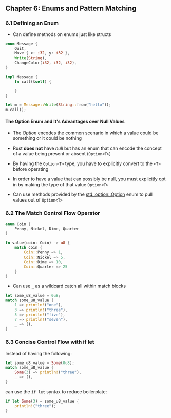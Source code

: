 ## Chapter 6: Enums and Pattern Matching

### 6.1 Defining an Enum
- Can define methods on enums just like structs
```rust
enum Message {
    Quit,
    Move { x: i32, y: i32 },
    Write(String),
    ChangeColor(i32, i32, i32),
}

impl Message {
    fn call(&self) {

    }
}

let m = Message::Write(String::from("hello"));
m.call();
```

#### The Option Enum and It's Advantages over Null Values
- The _Option_ encodes the common scenario in which a value could be something or it could be nothing
- Rust **does not** have _null_ but has an enum that can encode the concept of a value being present or absent (`Option<T>`)

- By having the `Option<T>` type, you have to explicitly convert to the `<T>` before operating
- In order to have a value that can possibly be null, you must explicitly opt in by making the type of that value `Option<T>`
- Can use methods provided by the [std::option::Option](https://doc.rust-lang.org/std/option/enum.Option.html) enum to pull values out of `Option<T>`

### 6.2 The Match Control Flow Operator
```rust
enum Coin {
    Penny, Nickel, Dime, Quarter
}

fn value(coin: Coin) -> u8 {
    match coin {
        Coin::Penny => 1,
        Coin::Nickel => 5,
        Coin::Dime => 10, 
        Coin::Quarter => 25
    }
}
```

- Can use `_` as a wildcard catch all within match blocks
```rust
let some_u8_value = 0u8;
match some_u8_value {
    1 => println!("one"),
    3 => println!("three"),
    5 => println!("five"),
    7 => println!("seven"),
    _ => (),
}
```

### 6.3 Concise Control Flow with if let
Instead of having the following:

```rust
let some_u8_value = Some(0u8);
match some_u8_value {
    Some(3) => println!("three"),
    _ => (),
}
```

can use the `if let` syntax to reduce boilerplate: 
```rust
if let Some(3) = some_u8_value {
    println!("three");
}
```




